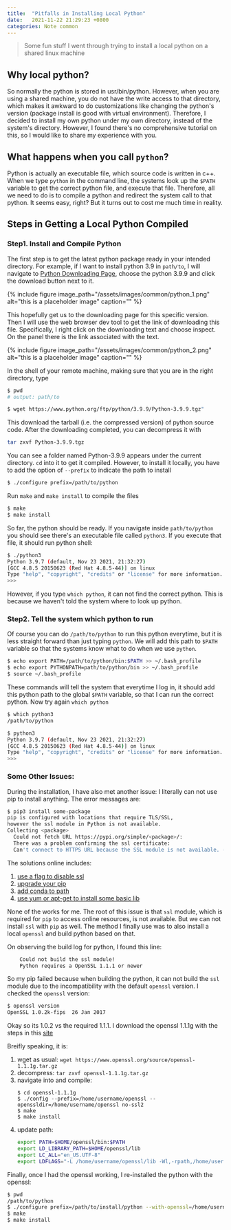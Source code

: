 ```yaml
---
title:  "Pitfalls in Installing Local Python"
date:   2021-11-22 21:29:23 +0800
categories: Note common 
---
```


> Some fun stuff I went through trying to install a local python on a shared linux machine



## Why local python?

So normally the python is stored in usr/bin/python. However, when you are using a shared machine, you do not have the write access to that directory, which makes it awkward to do customizations like changing the python's version (package install is good with virtual environment).
Therefore, I decided to install my own python under my own directory, instead of the system's directory. However, I found there's no comprehensive tutorial on this, so I would like to share my experience with you.

## What happens when you call `python`?

Python is actually an executable file, which source code is written in c++. When we type `python` in the command line, the systems look up the `$PATH` variable to get the correct python file, and execute that file. Therefore, all we need to do is to compile a python and redirect the system call to that python. It seems easy, right? But it turns out to cost me much time in reality.


## Steps in Getting a Local Python Compiled
### Step1. Install and Compile Python
The first step is to get the latest python package ready in your intended directory. For example, if I want to install python 3.9 in `path/to`, I will navigate to [Python Downloading Page](https://www.python.org/downloads/), choose the python 3.9.9 and click the download button next to it. 

{% include figure image_path="/assets/images/common/python_1.png" alt="this is a placeholder image" caption="" %}

This hopefully get us to the downloading page for this specific version. Then I will use the web browser dev tool to get the link of downloading this file. Specifically, I right click on the downloading text and choose inspect. On the panel there is the link associated with the text.


{% include figure image_path="/assets/images/common/python_2.png" alt="this is a placeholder image" caption="" %}

In the shell of your remote machine, making sure that you are in the right directory, type
``` bash
$ pwd
# output: path/to

$ wget https://www.python.org/ftp/python/3.9.9/Python-3.9.9.tgz"
```

This download the tarball (i.e. the compressed version) of python source code. After the downloading completed, you can decompress it with

```bash
tar zxvf Python-3.9.9.tgz
```

You can see a folder named Python-3.9.9 appears under the current directory. `cd` into it to get it compiled. However, to install it locally, you have to add the option of `--prefix` to indicate the path to install

```bash
$ ./configure prefix=/path/to/python
```
Run `make` and `make install` to compile the files

```bash
$ make
$ make install
```

So far, the python should be ready. If you navigate inside `path/to/python` you should see there's an executable file called `python3`. If you execute that file, it should run python shell:

```bash
$ ./python3
Python 3.9.7 (default, Nov 23 2021, 21:32:27) 
[GCC 4.8.5 20150623 (Red Hat 4.8.5-44)] on linux
Type "help", "copyright", "credits" or "license" for more information.
>>> 
```

However, if you type `which python`, it can not find the correct python. This is because we haven't told the system where to look up python.



### Step2. Tell the system which python to run

Of course you can do `/path/to/python` to run this python everytime, but it is less straight forward than just typing `python`. We will add this path to `$PATH` variable so that the systems know what to do when we use `python`.

```bash
$ echo export PATH=/path/to/python/bin:$PATH >> ~/.bash_profile
$ echo export PYTHONPATH=path/to/python/bin >> ~/.bash_profile
$ source ~/.bash_profile
```

These commands will tell the system that everytime I log in, it should add this python path to the global `$PATH` variable, so that I can run the correct python. Now try again `which python`

```bash
$ which python3
/path/to/python

$ python3
Python 3.9.7 (default, Nov 23 2021, 21:32:27) 
[GCC 4.8.5 20150623 (Red Hat 4.8.5-44)] on linux
Type "help", "copyright", "credits" or "license" for more information.
>>> 
```


### Some Other Issues:
During the installation, I have also met another issue: I literally can not use pip to install anything. The error messages are:
``` bash
$ pip3 install some-package
pip is configured with locations that require TLS/SSL,
however the ssl module in Python is not available.
Collecting <package>
  Could not fetch URL https://pypi.org/simple/<package>/: 
  There was a problem confirming the ssl certificate: 
  Can't connect to HTTPS URL because the SSL module is not available. - skipping
```
The solutions online includes:
1. [use a flag to disable ssl](https://stackoverflow.com/a/29751768)
2. [upgrade your pip](https://stackoverflow.com/a/58789809)
3. [add conda to path](https://stackoverflow.com/a/54897379)
4. [use yum or apt-get to install some basic lib](https://stackoverflow.com/a/49696062)

None of the works for me. The root of this issue is that `ssl` module,  which is required for `pip` to access online resources, is not available. But we can not install `ssl` with `pip` as well. The method I finally use was to also install a local `openssl` and build python based on that.

On observing the build log for python, I found this line:
```bash
    Could not build the ssl module!
    Python requires a OpenSSL 1.1.1 or newer
```

So my pip failed because when building the python, it can not build the `ssl` module due to the incompatibility with the default `openssl` version. I checked the `openssl` version:

```bash
$ openssl version
OpenSSL 1.0.2k-fips  26 Jan 2017
```
Okay so its 1.0.2 vs the required 1.1.1. I download the openssl 1.1.1g with the steps in this [site](https://help.dreamhost.com/hc/en-us/articles/360001435926-Installing-OpenSSL-locally-under-your-usernamecomman)

Breifly speaking, it is:
1. wget as usual: `wget https://www.openssl.org/source/openssl-1.1.1g.tar.gz`
2. decompress: `tar zxvf openssl-1.1.1g.tar.gz`
3. navigate into and compile:
   ```
   $ cd openssl-1.1.1g
   $ ./config --prefix=/home/username/openssl --openssldir=/home/username/openssl no-ssl2
   $ make
   $ make install
   ```
4. update path: 
    ```bash
    export PATH=$HOME/openssl/bin:$PATH
    export LD_LIBRARY_PATH=$HOME/openssl/lib
    export LC_ALL="en_US.UTF-8"
    export LDFLAGS="-L /home/username/openssl/lib -Wl,-rpath,/home/username/openssl/lib"
    ```


Finally, once I had the openssl working, I re-installed the python with the openssl:
```bash
$ pwd
/path/to/python
$ ./configure prefix=/path/to/install/python --with-openssl=/home/username/openssl
$ make
$ make install
``` 